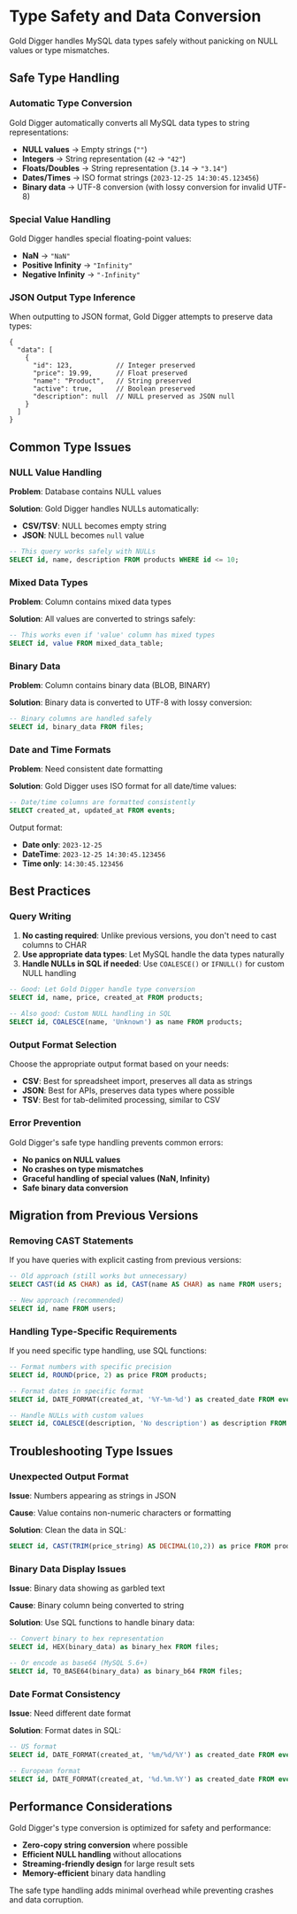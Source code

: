 # Type Safety and Data Conversion

Gold Digger handles MySQL data types safely without panicking on NULL values or type mismatches.

## Safe Type Handling

### Automatic Type Conversion

Gold Digger automatically converts all MySQL data types to string representations:

- **NULL values** → Empty strings (`""`)
- **Integers** → String representation (`42` → `"42"`)
- **Floats/Doubles** → String representation (`3.14` → `"3.14"`)
- **Dates/Times** → ISO format strings (`2023-12-25 14:30:45.123456`)
- **Binary data** → UTF-8 conversion (with lossy conversion for invalid UTF-8)

### Special Value Handling

Gold Digger handles special floating-point values:

- **NaN** → `"NaN"`
- **Positive Infinity** → `"Infinity"`
- **Negative Infinity** → `"-Infinity"`

### JSON Output Type Inference

When outputting to JSON format, Gold Digger attempts to preserve data types:

```json,ignore
{
  "data": [
    {
      "id": 123,           // Integer preserved
      "price": 19.99,      // Float preserved
      "name": "Product",   // String preserved
      "active": true,      // Boolean preserved
      "description": null  // NULL preserved as JSON null
    }
  ]
}
```

## Common Type Issues

### NULL Value Handling

**Problem**: Database contains NULL values

**Solution**: Gold Digger handles NULLs automatically:

- **CSV/TSV**: NULL becomes empty string
- **JSON**: NULL becomes `null` value

```sql
-- This query works safely with NULLs
SELECT id, name, description FROM products WHERE id <= 10;
```

### Mixed Data Types

**Problem**: Column contains mixed data types

**Solution**: All values are converted to strings safely:

```sql
-- This works even if 'value' column has mixed types
SELECT id, value FROM mixed_data_table;
```

### Binary Data

**Problem**: Column contains binary data (BLOB, BINARY)

**Solution**: Binary data is converted to UTF-8 with lossy conversion:

```sql
-- Binary columns are handled safely
SELECT id, binary_data FROM files;
```

### Date and Time Formats

**Problem**: Need consistent date formatting

**Solution**: Gold Digger uses ISO format for all date/time values:

```sql
-- Date/time columns are formatted consistently
SELECT created_at, updated_at FROM events;
```

Output format:

- **Date only**: `2023-12-25`
- **DateTime**: `2023-12-25 14:30:45.123456`
- **Time only**: `14:30:45.123456`

## Best Practices

### Query Writing

1. **No casting required**: Unlike previous versions, you don't need to cast columns to CHAR
2. **Use appropriate data types**: Let MySQL handle the data types naturally
3. **Handle NULLs in SQL if needed**: Use `COALESCE()` or `IFNULL()` for custom NULL handling

```sql
-- Good: Let Gold Digger handle type conversion
SELECT id, name, price, created_at FROM products;

-- Also good: Custom NULL handling in SQL
SELECT id, COALESCE(name, 'Unknown') as name FROM products;
```

### Output Format Selection

Choose the appropriate output format based on your needs:

- **CSV**: Best for spreadsheet import, preserves all data as strings
- **JSON**: Best for APIs, preserves data types where possible
- **TSV**: Best for tab-delimited processing, similar to CSV

### Error Prevention

Gold Digger's safe type handling prevents common errors:

- **No panics on NULL values**
- **No crashes on type mismatches**
- **Graceful handling of special values (NaN, Infinity)**
- **Safe binary data conversion**

## Migration from Previous Versions

### Removing CAST Statements

If you have queries with explicit casting from previous versions:

```sql
-- Old approach (still works but unnecessary)
SELECT CAST(id AS CHAR) as id, CAST(name AS CHAR) as name FROM users;

-- New approach (recommended)
SELECT id, name FROM users;
```

### Handling Type-Specific Requirements

If you need specific type handling, use SQL functions:

```sql
-- Format numbers with specific precision
SELECT id, ROUND(price, 2) as price FROM products;

-- Format dates in specific format
SELECT id, DATE_FORMAT(created_at, '%Y-%m-%d') as created_date FROM events;

-- Handle NULLs with custom values
SELECT id, COALESCE(description, 'No description') as description FROM items;
```

## Troubleshooting Type Issues

### Unexpected Output Format

**Issue**: Numbers appearing as strings in JSON

**Cause**: Value contains non-numeric characters or formatting

**Solution**: Clean the data in SQL:

```sql
SELECT id, CAST(TRIM(price_string) AS DECIMAL(10,2)) as price FROM products;
```

### Binary Data Display Issues

**Issue**: Binary data showing as garbled text

**Cause**: Binary column being converted to string

**Solution**: Use SQL functions to handle binary data:

```sql
-- Convert binary to hex representation
SELECT id, HEX(binary_data) as binary_hex FROM files;

-- Or encode as base64 (MySQL 5.6+)
SELECT id, TO_BASE64(binary_data) as binary_b64 FROM files;
```

### Date Format Consistency

**Issue**: Need different date format

**Solution**: Format dates in SQL:

```sql
-- US format
SELECT id, DATE_FORMAT(created_at, '%m/%d/%Y') as created_date FROM events;

-- European format
SELECT id, DATE_FORMAT(created_at, '%d.%m.%Y') as created_date FROM events;
```

## Performance Considerations

Gold Digger's type conversion is optimized for safety and performance:

- **Zero-copy string conversion** where possible
- **Efficient NULL handling** without allocations
- **Streaming-friendly design** for large result sets
- **Memory-efficient** binary data handling

The safe type handling adds minimal overhead while preventing crashes and data corruption.
